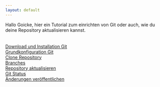 ```yaml
---
layout: default
---
```

Hallo Goicke,
hier ein Tutorial zum einrichten von Git oder auch, wie du deine Repository aktualisieren kannst.<br><br><br>
[Download und Installation Git](./install.html)<br>
[Grundkonfiguration Git](./config.html)<br>
[Clone Repository](./repo.html)<br>
[Branches](./branch.html)<br>
[Repository aktualisieren](./repo-fresh.html)<br>
[Git Status](./status.html)<br>
[Änderungen veröffentlichen](./commit.html)